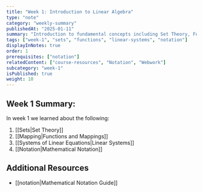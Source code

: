 ```yaml
---
title: "Week 1: Introduction to Linear Algebra"
type: "note"
category: "weekly-summary"
publishedAt: "2025-01-11"
summary: "Introduction to fundamental concepts including Set Theory, Functions and Mappings, Linear Systems, and Mathematical Notation."
tags: ["week-1", "sets", "functions", "linear-systems", "notation"]
displayInNotes: true
order: 1
prerequisites: ["notation"]
relatedContent: ["course-resources", "Notation", "Webwork"]
subcategory: "week-1"
isPublished: true
weight: 10
---
```


## Week 1 Summary:

In week 1 we learned about the following:

1) [[Sets|Set Theory]]
2) [[Mapping|Functions and Mappings]]
3) [[Systems of Linear Equations|Linear Systems]]
4) [[Notation|Mathematical Notation]]

## Additional Resources
- [[notation|Mathematical Notation Guide]]

